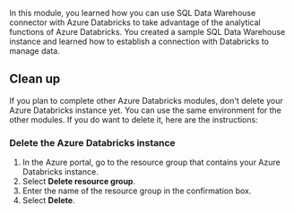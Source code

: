 In this module, you learned how you can use SQL Data Warehouse connector with Azure Databricks to take advantage of the analytical functions of Azure Databricks. You created a sample SQL Data Warehouse instance and learned how to establish a connection with Databricks to manage data.

## Clean up

If you plan to complete other Azure Databricks modules, don't delete your Azure Databricks instance yet. You can use the same environment for the other modules. If you do want to delete it, here are the instructions:

### Delete the Azure Databricks instance

1. In the Azure portal, go to the resource group that contains your Azure Databricks instance.
1. Select **Delete resource group**.
1. Enter the name of the resource group in the confirmation box.
1. Select **Delete**.